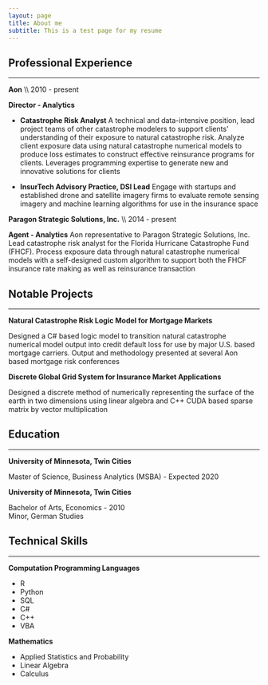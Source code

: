 ```yaml
---
layout: page
title: About me
subtitle: This is a test page for my resume
---
```


## Professional Experience
***

**Aon** \\\ 2010 - present

**Director - Analytics**

* **Catastrophe Risk Analyst**
A technical and data-intensive position, lead project teams of other catastrophe modelers to support clients’ understanding of their exposure to natural catastrophe risk. Analyze client exposure data using natural catastrophe numerical models to produce loss estimates to construct effective reinsurance programs for clients. Leverages programming expertise to generate new and innovative solutions for clients

* **InsurTech Advisory Practice, DSI Lead**
Engage with startups and established drone and satellite imagery firms to evaluate remote sensing imagery and machine learning algorithms for use in the insurance space

**Paragon Strategic Solutions, Inc.** \\\ 2014 - present

**Agent - Analytics**
Aon representative to Paragon Strategic Solutions, Inc. Lead catastrophe risk analyst for the Florida Hurricane Catastrophe Fund (FHCF). Process exposure data through natural catastrophe numerical models with a self-designed custom algorithm to support both the FHCF insurance rate making as well as reinsurance transaction

## Notable Projects
***

**Natural Catastrophe Risk Logic Model for Mortgage Markets**

Designed a C# based logic model to transition natural catastrophe numerical model output into credit default loss for use by major U.S. based mortgage carriers. Output and methodology presented at several Aon based mortgage risk conferences

**Discrete Global Grid System for Insurance Market Applications**

Designed a discrete method of numerically representing the surface of the earth in two dimensions using linear algebra and C++ CUDA based sparse matrix by vector multiplication

## Education
***

**University of Minnesota, Twin Cities**

Master of Science, Business Analytics (MSBA) -  Expected 2020

**University of Minnesota, Twin Cities**

Bachelor of Arts, Economics - 2010  
Minor, German Studies

## Technical Skills
***

 **Computation Programming Languages**
 * R
 * Python
 * SQL
 * C#
 * C++
 * VBA

 **Mathematics**
  * Applied Statistics and Probability
 * Linear Algebra
 * Calculus